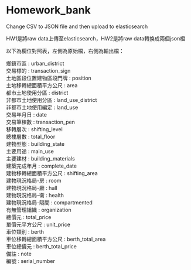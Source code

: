 # Homework_bank
Change CSV to JSON file and then upload to elasticsearch

HW1是將raw data上傳至elasticsearch，HW2是將raw data轉換成兩個json檔

以下為欄位對照表，左側為原始檔，右側為輸出檔：

鄉鎮市區 : urban_district  
交易標的 : transaction_sign  
土地區段位置建物區段門牌 : position  
土地移轉總面積平方公尺 : area  
都市土地使用分區 : district  
非都市土地使用分區 : land_use_district  
非都市土地使用編定 : land_use  
交易年月日 : date  
交易筆棟數 : transaction_pen  
移轉層次 : shifting_level  
總樓層數 : total_floor  
建物型態 : building_state  
主要用途 : main_use  
主要建材 : building_materials  
建築完成年月 : complete_date  
建物移轉總面積平方公尺 : shifting_area  
建物現況格局-房 : room  
建物現況格局-廳 : hall  
建物現況格局-衛 : health  
建物現況格局-隔間 : compartmented  
有無管理組織 : organization  
總價元 : total_price  
單價元平方公尺 : unit_price  
車位類別 : berth  
車位移轉總面積平方公尺 : berth_total_area  
車位總價元 : berth_total_price  
備註 : note  
編號 : serial_number  
